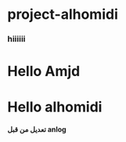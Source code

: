 # project-alhomidi
<h3>hiiiiii<h3>
<h1>Hello Amjd</h1>
<h1>Hello alhomidi</h1>



<h4>تعديل من قبل anlog</h4>
